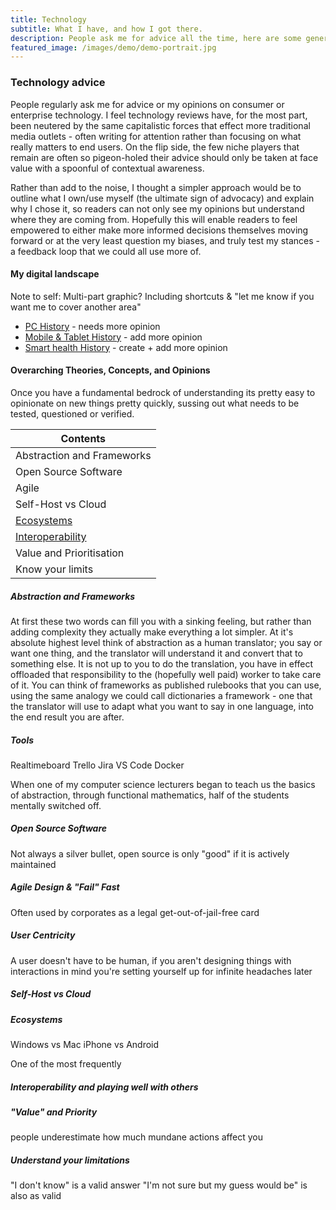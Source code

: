 ```yaml
---
title: Technology
subtitle: What I have, and how I got there.
description: People ask me for advice all the time, here are some general ideas/tips
featured_image: /images/demo/demo-portrait.jpg
---
```


### Technology advice
People regularly ask me for advice or my opinions on consumer or enterprise technology. I feel technology reviews have, for the most part, been neutered by the same capitalistic forces that effect more traditional media outlets - often writing for attention rather than focusing on what really matters to end users. On the flip side, the few niche players that remain are often so pigeon-holed their advice should only be taken at face value with a spoonful of contextual awareness.

Rather than add to the noise, I thought a simpler approach would be to outline what I own/use myself (the ultimate sign of advocacy) and explain why I chose it, so readers can not only see my opinions but understand where they are coming from. Hopefully this will enable readers to feel empowered to either make more informed decisions themselves moving forward or at the very least question my biases, and truly test my stances - a feedback loop that we could all use more of.


#### My digital landscape
Note to self: Multi-part graphic? Including shortcuts & "let me know if you want me to cover another area"

* [PC History](/tech-history-pc) - needs more opinion
* [Mobile & Tablet History]() - add more opinion
* [Smart health History]() - create + add more opinion





#### Overarching Theories, Concepts, and Opinions

Once you have a fundamental bedrock of understanding its pretty easy to opinionate on new things pretty quickly, sussing out what needs to be tested, questioned or verified.


| Contents |
|----------|
| Abstraction and Frameworks |
| Open Source Software |
| Agile |
| Self-Host vs Cloud |
| [Ecosystems](#ecosystems) |
| [Interoperability](#interoperability-and-playing-well-with-others) |
| Value and Prioritisation |
| Know your limits|



##### Abstraction and Frameworks
At first these two words can fill you with a sinking feeling, but rather than adding complexity they actually make everything a lot simpler. At it's absolute highest level think of abstraction as a human translator; you say or want one thing, and the translator will understand it and convert that to something else. It is not up to you to do the translation, you have in effect offloaded that responsibility to the (hopefully well paid) worker to take care of it. You can think of frameworks as published rulebooks that you can use, using the same analogy we could call dictionaries a framework - one that the translator will use to adapt what you want to say in one language, into the end result you are after. 

##### Tools
Realtimeboard
Trello
Jira
VS Code
Docker



When one of my computer science lecturers began to teach us the basics of abstraction, through functional mathematics, half of the students mentally switched off.

##### Open Source Software
Not always a silver bullet, open source is only "good" if it is actively maintained

##### Agile Design & "Fail" Fast
Often used by corporates as a legal get-out-of-jail-free card

##### User Centricity
A user doesn't have to be human, if you aren't designing things with interactions in mind you're setting yourself up for infinite headaches later

##### Self-Host vs Cloud

##### Ecosystems
Windows vs Mac
iPhone vs Android

One of the most frequently 

##### Interoperability and playing well with others

##### "Value" and Priority
people underestimate how much mundane actions affect you

##### Understand your limitations
"I don't know" is a valid answer
"I'm not sure but my guess would be" is also as valid